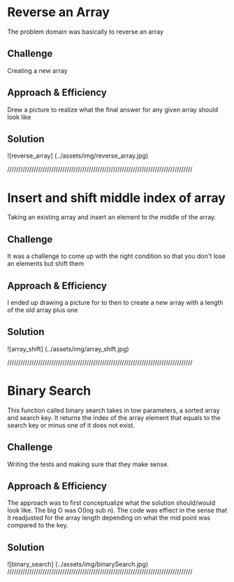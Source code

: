 # Reverse an Array
<!-- Short summary or background information -->
The problem domain was basically to reverse an array
## Challenge
<!-- Description of the challenge -->
Creating a new array

## Approach & Efficiency
<!-- What approach did you take? Why? What is the Big O space/time for this approach? -->
Drew a picture to realize what the final answer for any given array should look like

## Solution
<!-- Embedded whiteboard image -->
![reverse_array] (../assets/img/reverse_array.jpg)

////////////////////////////////////////////////////////////////////////////////////
# Insert and shift middle index of array
<!-- Short summary or background information -->
Taking an existing array and insert an element to the middle of the array.

## Challenge
<!-- Description of the challenge -->
It was a challenge to come up with the right condition so that you don't  lose an elements but shift them

## Approach & Efficiency
<!-- What approach did you take? Why? What is the Big O space/time for this approach? -->
I ended up drawing a picture for to then to create a new array with a length of the old array plus one

## Solution
<!-- Embedded whiteboard image -->
![array_shift] (../assets/img/array_shift.jpg)

////////////////////////////////////////////////////////////////////////////////////
# Binary Search
<!-- Short summary or background information -->
This function called binary search takes in tow parameters, a sorted array and search
key. It returns the index of the array element that equals to the search key or minus
one of it does not exist.


## Challenge
<!-- Description of the challenge -->
Writing the tests and making sure that they make sense.

## Approach & Efficiency
<!-- What approach did you take? Why? What is the Big O space/time for this approach? -->
The approach was to first conceptualize what the solution should/would look like. The big O
was O(log sub n). The code was effiect in the sense that it readjusted for the array length
depending on what the mid point was compared to the key.
## Solution
<!-- Embedded whiteboard image -->
![binary_search] (../assets/img/binarySearch.jpg)
////////////////////////////////////////////////////////////////////////////////////